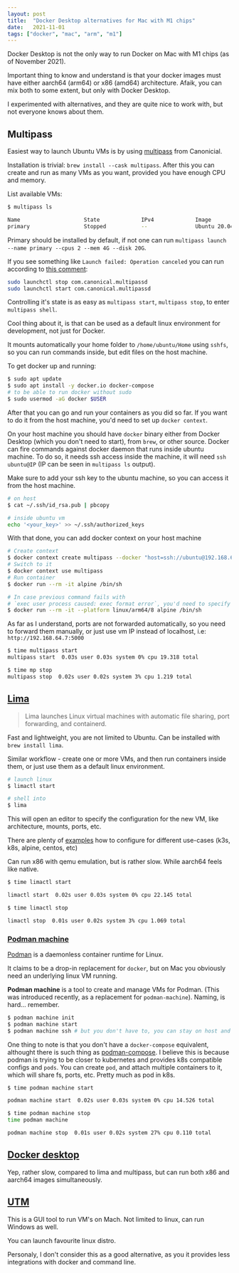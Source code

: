 ```yaml
---
layout: post
title:  "Docker Desktop alternatives for Mac with M1 chips"
date:   2021-11-01
tags: ["docker", "mac", "arm", "m1"]
---
```


Docker Desktop is not the only way to run Docker on Mac with M1 chips (as of November 2021).

Important thing to know and understand is that your docker images must have either aarch64 (arm64) or x86 (amd64) architecture.
Afaik, you can mix both to some extent, but only with Docker Desktop.

I experimented with alternatives, and they are quite nice to work with, but not everyone knows about them.


## Multipass

Easiest way to launch Ubuntu VMs is by using [multipass](https://multipass.run/) from Canonicial.

Installation is trivial: `brew install --cask multipass`. After this you can create and run as many VMs as you want, provided you have enough CPU and memory.

List available VMs:

```sh
$ multipass ls

Name                    State             IPv4             Image
primary                 Stopped           --               Ubuntu 20.04 LTS
```

Primary should be installed by default, if not one can run `multipass launch --name primary --cpus 2 --mem 4G --disk 20G`.

If you see something like `Launch failed: Operation canceled` you can run according to [this comment](https://github.com/canonical/multipass/issues/2288#issuecomment-963583241):

```sh
sudo launchctl stop com.canonical.multipassd
sudo launchctl start com.canonical.multipassd
```

Controlling it's state is as easy as `multipass start`, `multipass stop`, to enter `multipass shell`.

Cool thing about it, is that can be used as a default linux environment for development, not just for Docker.

It mounts automatically your home folder to `/home/ubuntu/Home` using `sshfs`, so you can run commands inside, but edit files on the host machine.

To get docker up and running:

```sh
$ sudo apt update
$ sudo apt install -y docker.io docker-compose
# to be able to run docker without sudo
$ sudo usermod -aG docker $USER
```

After that you can go and run your containers as you did so far. If you want to do it from the host machine, you'd need to set up `docker context`.

On your host machine you should have `docker` binary either from Docker Desktop (which you don't need to start), from `brew`, or other source. Docker can fire commands against docker daemon that runs inside ubuntu machine. To do so, it needs ssh access inside the machine, it will need `ssh ubuntu@IP` (IP can be seen in `multipass ls` output).

Make sure to add your ssh key to the ubuntu machine, so you can access it from the host machine.

```sh
# on host
$ cat ~/.ssh/id_rsa.pub | pbcopy

# inside ubuntu vm
echo '<your_key>' >> ~/.ssh/authorized_keys
```

With that done, you can add docker context on your host machine

```sh
# Create context
$ docker context create multipass --docker "host=ssh://ubuntu@192.168.64.7"
# Switch to it
$ docker context use multipass
# Run container
$ docker run --rm -it alpine /bin/sh

# In case previous command fails with
# `exec user process caused: exec format error`, you'd need to specify platform:
$ docker run --rm -it --platform linux/arm64/8 alpine /bin/sh
```

As far as I understand, ports are not forwarded automatically, so you need to forward them manually, or just use vm IP instead of localhost, i.e: `http://192.168.64.7:5000`


```sh
$ time multipass start
multipass start  0.03s user 0.03s system 0% cpu 19.318 total

$ time mp stop
multipass stop  0.02s user 0.02s system 3% cpu 1.219 total
```

## [Lima](https://github.com/lima-vm/lima)

> Lima launches Linux virtual machines with automatic file sharing, port forwarding, and containerd.

Fast and lightweight, you are not limited to Ubuntu. Can be installed with `brew install lima`.

Similar workflow - create one or more VMs, and then run containers inside them, or just use them as a default linux environment.

```sh
# launch linux
$ limactl start

# shell into
$ lima
```

This will open an editor to specify the configuration for the new VM, like architecture, mounts, ports, etc.

There are plenty of [examples](https://github.com/lima-vm/lima/tree/master/examples) how to configure for different use-cases (k3s, k8s, alpine, centos, etc)

Can run x86 with qemu emulation, but is rather slow. While aarch64 feels like native.


```sh
$ time limactl start

limactl start  0.02s user 0.03s system 0% cpu 22.145 total

$ time limactl stop

limactl stop  0.01s user 0.02s system 3% cpu 1.069 total
```

###  [Podman machine](https://docs.podman.io/en/latest/markdown/podman-machine.1.html)

[Podman](https://docs.podman.io/en/latest/index.html) is a daemonless container runtime for Linux.

It claims to be a drop-in replacement for `docker`, but on Mac you obviously need an underlying linux VM running.

**Podman machine** is a tool to create and manage VMs for Podman. (This was introduced recently, as a replacement for `podman-machine`).
Naming, is hard... remember.

```sh
$ podman machine init
$ podman machine start
$ podman machine ssh # but you don't have to, you can stay on host and run `podman` as `docker
```

One thing to note is that you don't have a `docker-compose` equivalent, althought there is such thing as [podman-compose](https://github.com/containers/podman-compose). I believe this is because podman is trying to be closer to kubernetes and provides k8s compatible configs and `pods`.
You can create `pod`, and attach multiple containers to it, which will share fs, ports, etc. Pretty much as pod in k8s.

```sh
$ time podman machine start

podman machine start  0.02s user 0.03s system 0% cpu 14.526 total

$ time podman machine stop
time podman machine

podman machine stop  0.01s user 0.02s system 27% cpu 0.110 total
```

## [Docker desktop](https://www.docker.com/products/docker-desktop)

Yep, rather slow, compared to lima and multipass, but can run both x86 and aarch64 images simultaneously.


## [UTM](https://mac.getutm.app/)

This is a GUI tool to run VM's on Mach. Not limited to linux, can run Windows as well.

You can launch favourite linux distro.

Personaly, I don't consider this as a good alternative, as you it provides less integrations with docker and command line.

